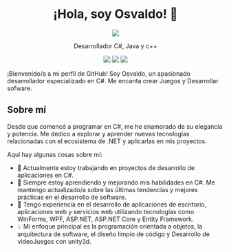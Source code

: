 <h1 align="center">¡Hola, soy Osvaldo! 👋</h1>

<p align="center">
  <a href="enlace-a-tu-perfil-de-github"><img src="https://img.shields.io/badge/GitHub-theriser44-blue?style=flat-square&logo=github"></a>
</p>

<p align="center">Desarrollador C#, Java y c++</p>

<p align="center">
  <img src="https://img.shields.io/badge/C%23-Expert-green?style=flat-square&logo=csharp">
  <img src="https://img.shields.io/badge/.NET-Proficient-yellow?style=flat-square&logo=dotnet">
  <img src="https://img.shields.io/badge/ASP.NET-Moderate-yellow?style=flat-square&logo=aspdotnet">
</p>

¡Bienvenido/a a mi perfil de GitHub! Soy Osvaldo, un apasionado desarrollador especializado en C#. Me encanta crear Juegos y Desarrollar sofware.

## Sobre mí

Desde que comencé a programar en C#, me he enamorado de su elegancia y potencia. Me dedico a explorar y aprender nuevas tecnologías relacionadas con el ecosistema de .NET y aplicarlas en mis proyectos.

Aquí hay algunas cosas sobre mí:

- 🔭 Actualmente estoy trabajando en proyectos de desarrollo de aplicaciones en C#.
- 🌱 Siempre estoy aprendiendo y mejorando mis habilidades en C#. Me mantengo actualizado/a sobre las últimas tendencias y mejores prácticas en el desarrollo de software.
- 💼 Tengo experiencia en el desarrollo de aplicaciones de escritorio, aplicaciones web y servicios web utilizando tecnologías como WinForms, WPF, ASP.NET, ASP.NET Core y Entity Framework.
- 💡 Mi enfoque principal es la programación orientada a objetos, la arquitectura de software, el diseño limpio de código y Desarrollo de videoJuegos con unity3d.
